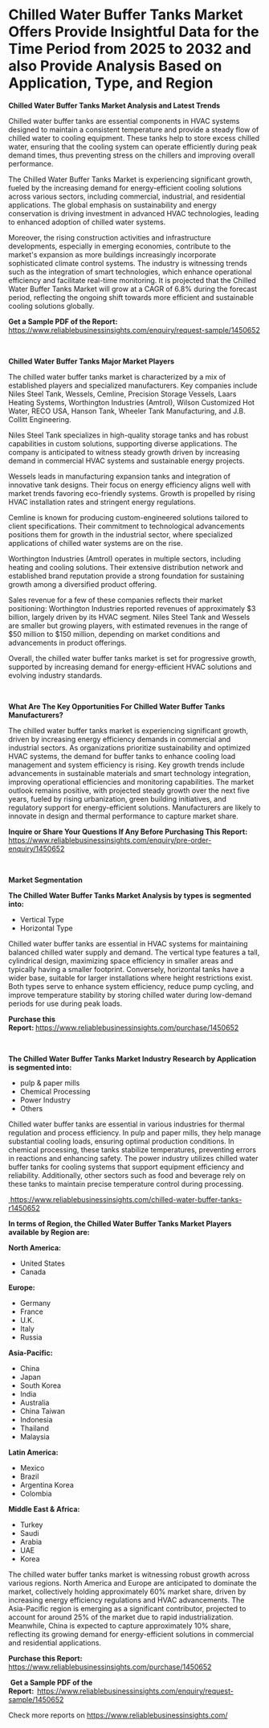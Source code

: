 <p><h1>Chilled Water Buffer Tanks Market Offers Provide Insightful Data for the Time Period from 2025 to 2032 and also Provide Analysis Based on Application, Type, and Region</h1></p><p><strong>Chilled Water Buffer Tanks Market Analysis and Latest Trends</strong></p>
<p><p>Chilled water buffer tanks are essential components in HVAC systems designed to maintain a consistent temperature and provide a steady flow of chilled water to cooling equipment. These tanks help to store excess chilled water, ensuring that the cooling system can operate efficiently during peak demand times, thus preventing stress on the chillers and improving overall performance.</p><p>The Chilled Water Buffer Tanks Market is experiencing significant growth, fueled by the increasing demand for energy-efficient cooling solutions across various sectors, including commercial, industrial, and residential applications. The global emphasis on sustainability and energy conservation is driving investment in advanced HVAC technologies, leading to enhanced adoption of chilled water systems.</p><p>Moreover, the rising construction activities and infrastructure developments, especially in emerging economies, contribute to the market's expansion as more buildings increasingly incorporate sophisticated climate control systems. The industry is witnessing trends such as the integration of smart technologies, which enhance operational efficiency and facilitate real-time monitoring. It is projected that the Chilled Water Buffer Tanks Market will grow at a CAGR of 6.8% during the forecast period, reflecting the ongoing shift towards more efficient and sustainable cooling solutions globally.</p></p>
<p><strong>Get a Sample PDF of the Report:&nbsp;</strong> <a href="https://www.reliablebusinessinsights.com/enquiry/request-sample/1450652?utm_campaign=2275&utm_medium=2&utm_source=Github&utm_content=ia&utm_term=21022025&utm_id=chilled-water-buffer-tanks">https://www.reliablebusinessinsights.com/enquiry/request-sample/1450652</a></p>
<p>&nbsp;</p>
<p><strong>Chilled Water Buffer Tanks Major Market Players</strong></p>
<p><p>The chilled water buffer tanks market is characterized by a mix of established players and specialized manufacturers. Key companies include Niles Steel Tank, Wessels, Cemline, Precision Storage Vessels, Laars Heating Systems, Worthington Industries (Amtrol), Wilson Customized Hot Water, RECO USA, Hanson Tank, Wheeler Tank Manufacturing, and J.B. Collitt Engineering.</p><p>Niles Steel Tank specializes in high-quality storage tanks and has robust capabilities in custom solutions, supporting diverse applications. The company is anticipated to witness steady growth driven by increasing demand in commercial HVAC systems and sustainable energy projects.</p><p>Wessels leads in manufacturing expansion tanks and integration of innovative tank designs. Their focus on energy efficiency aligns well with market trends favoring eco-friendly systems. Growth is propelled by rising HVAC installation rates and stringent energy regulations.</p><p>Cemline is known for producing custom-engineered solutions tailored to client specifications. Their commitment to technological advancements positions them for growth in the industrial sector, where specialized applications of chilled water systems are on the rise.</p><p>Worthington Industries (Amtrol) operates in multiple sectors, including heating and cooling solutions. Their extensive distribution network and established brand reputation provide a strong foundation for sustaining growth among a diversified product offering.</p><p>Sales revenue for a few of these companies reflects their market positioning: Worthington Industries reported revenues of approximately $3 billion, largely driven by its HVAC segment. Niles Steel Tank and Wessels are smaller but growing players, with estimated revenues in the range of $50 million to $150 million, depending on market conditions and advancements in product offerings.</p><p>Overall, the chilled water buffer tanks market is set for progressive growth, supported by increasing demand for energy-efficient HVAC solutions and evolving industry standards.</p></p>
<p>&nbsp;</p>
<p><strong>What Are The Key Opportunities For Chilled Water Buffer Tanks Manufacturers?</strong></p>
<p><p>The chilled water buffer tanks market is experiencing significant growth, driven by increasing energy efficiency demands in commercial and industrial sectors. As organizations prioritize sustainability and optimized HVAC systems, the demand for buffer tanks to enhance cooling load management and system efficiency is rising. Key growth trends include advancements in sustainable materials and smart technology integration, improving operational efficiencies and monitoring capabilities. The market outlook remains positive, with projected steady growth over the next five years, fueled by rising urbanization, green building initiatives, and regulatory support for energy-efficient solutions. Manufacturers are likely to innovate in design and thermal performance to capture market share.</p></p>
<p><strong>Inquire or Share Your Questions If Any Before Purchasing This Report:</strong> <a href="https://www.reliablebusinessinsights.com/enquiry/pre-order-enquiry/1450652?utm_campaign=2275&utm_medium=2&utm_source=Github&utm_content=ia&utm_term=21022025&utm_id=chilled-water-buffer-tanks">https://www.reliablebusinessinsights.com/enquiry/pre-order-enquiry/1450652</a></p>
<p>&nbsp;</p>
<p><strong>Market Segmentation</strong></p>
<p><strong>The Chilled Water Buffer Tanks Market Analysis by types is segmented into:</strong></p>
<p><ul><li>Vertical Type</li><li>Horizontal Type</li></ul></p>
<p><p>Chilled water buffer tanks are essential in HVAC systems for maintaining balanced chilled water supply and demand. The vertical type features a tall, cylindrical design, maximizing space efficiency in smaller areas and typically having a smaller footprint. Conversely, horizontal tanks have a wider base, suitable for larger installations where height restrictions exist. Both types serve to enhance system efficiency, reduce pump cycling, and improve temperature stability by storing chilled water during low-demand periods for use during peak loads.</p></p>
<p><strong>Purchase this Report:&nbsp;</strong><a href="https://www.reliablebusinessinsights.com/purchase/1450652?utm_campaign=2275&utm_medium=2&utm_source=Github&utm_content=ia&utm_term=21022025&utm_id=chilled-water-buffer-tanks">https://www.reliablebusinessinsights.com/purchase/1450652</a></p>
<p>&nbsp;</p>
<p><strong>The Chilled Water Buffer Tanks Market Industry Research by Application is segmented into:</strong></p>
<p><ul><li>pulp & paper mills</li><li>Chemical Processing</li><li>Power Industry</li><li>Others</li></ul></p>
<p><p>Chilled water buffer tanks are essential in various industries for thermal regulation and process efficiency. In pulp and paper mills, they help manage substantial cooling loads, ensuring optimal production conditions. In chemical processing, these tanks stabilize temperatures, preventing errors in reactions and enhancing safety. The power industry utilizes chilled water buffer tanks for cooling systems that support equipment efficiency and reliability. Additionally, other sectors such as food and beverage rely on these tanks to maintain precise temperature control during processing.</p></p>
<p><a href="https://www.reliablebusinessinsights.com/chilled-water-buffer-tanks-r1450652?utm_campaign=2275&utm_medium=2&utm_source=Github&utm_content=ia&utm_term=21022025&utm_id=chilled-water-buffer-tanks">&nbsp;https://www.reliablebusinessinsights.com/chilled-water-buffer-tanks-r1450652</a></p>
<p><strong>In terms of Region, the Chilled Water Buffer Tanks Market Players available by Region are:</strong></p>
<p>
    <p> <strong> North America: </strong>
        <ul>
            <li>United States</li>
            <li>Canada</li>
        </ul>
        </p> 
    <p> <strong> Europe: </strong>
        <ul>
            <li>Germany</li>
            <li>France</li>
            <li>U.K.</li>
            <li>Italy</li>
            <li>Russia</li>
        </ul>
        </p> 
    <p> <strong> Asia-Pacific: </strong>
        <ul>
            <li>China</li>
            <li>Japan</li>
            <li>South Korea</li>
            <li>India</li>
            <li>Australia</li>
            <li>China Taiwan</li>
            <li>Indonesia</li>
            <li>Thailand</li>
            <li>Malaysia</li>
        </ul>
        </p> 
    <p> <strong> Latin America: </strong>
        <ul>
            <li>Mexico</li>
            <li>Brazil</li>
            <li>Argentina Korea</li>
            <li>Colombia</li>
        </ul>
        </p> 
    <p> <strong> Middle East & Africa: </strong>
        <ul>
            <li>Turkey</li>
            <li>Saudi</li>
            <li>Arabia</li>
            <li>UAE</li>
            <li>Korea</li>
        </ul>
    </p>
    </p>
<p><p>The chilled water buffer tanks market is witnessing robust growth across various regions. North America and Europe are anticipated to dominate the market, collectively holding approximately 60% market share, driven by increasing energy efficiency regulations and HVAC advancements. The Asia-Pacific region is emerging as a significant contributor, projected to account for around 25% of the market due to rapid industrialization. Meanwhile, China is expected to capture approximately 10% share, reflecting its growing demand for energy-efficient solutions in commercial and residential applications.</p></p>
<p><strong>Purchase this Report: </strong><a href="https://www.reliablebusinessinsights.com/purchase/1450652?utm_campaign=2275&utm_medium=2&utm_source=Github&utm_content=ia&utm_term=21022025&utm_id=chilled-water-buffer-tanks">https://www.reliablebusinessinsights.com/purchase/1450652</a></p>
<p>&nbsp;<strong>Get a Sample PDF of the Report:&nbsp;&nbsp;</strong><a href="https://www.reliablebusinessinsights.com/enquiry/request-sample/1450652?utm_campaign=2275&utm_medium=2&utm_source=Github&utm_content=ia&utm_term=21022025&utm_id=chilled-water-buffer-tanks">https://www.reliablebusinessinsights.com/enquiry/request-sample/1450652</a></p>
<p><strong></strong></p>
<p>Check more reports on <a href="https://www.reliablebusinessinsights.com/?utm_campaign=2275&utm_medium=2&utm_source=Github&utm_content=ia&utm_term=21022025&utm_id=chilled-water-buffer-tanks">https://www.reliablebusinessinsights.com/</a></p>